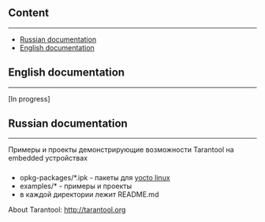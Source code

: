 ## Content
----------
* [Russian documentation](#Russian-documentation)
* [English documentation](#English-documentation)

## English documentation
------------------------
[In progress]

## Russian documentation
------------------------
Примеры и проекты демонстрирующие возможности Tarantool на embedded устройствах

###
* opkg-packages/*.ipk - пакеты для [yocto linux](https://www.yoctoproject.org)
* examples/* - примеры и проекты
* в каждой директории лежит README.md

About Tarantool: http://tarantool.org
